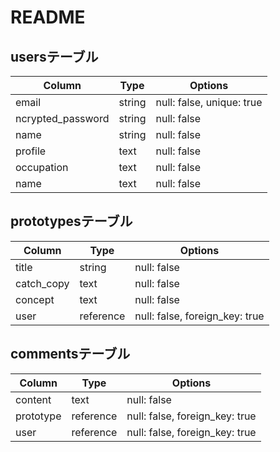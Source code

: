 # README

## usersテーブル

| Column             | Type   | Options                   |
| ------------------ | ------ | ------------------------- |
| email              | string | null: false, unique: true |
| ncrypted_password  | string | null: false               |
| name               | string | null: false               |
| profile            | text   | null: false               |
| occupation         | text   | null: false               |
| name               | text   | null: false               |

## prototypesテーブル

| Column             | Type      | Options                        |
| ------------------ | ----------| ------------------------------ |
| title              | string    | null: false                    |
| catch_copy         | text      | null: false                    |
| concept            | text      | null: false                    |
| user               | reference | null: false, foreign_key: true |

## commentsテーブル

| Column             | Type      | Options                        |
| ------------------ | ----------| ------------------------------ |
| content            | text      | null: false                    |
| prototype          | reference | null: false, foreign_key: true |
| user               | reference | null: false, foreign_key: true |